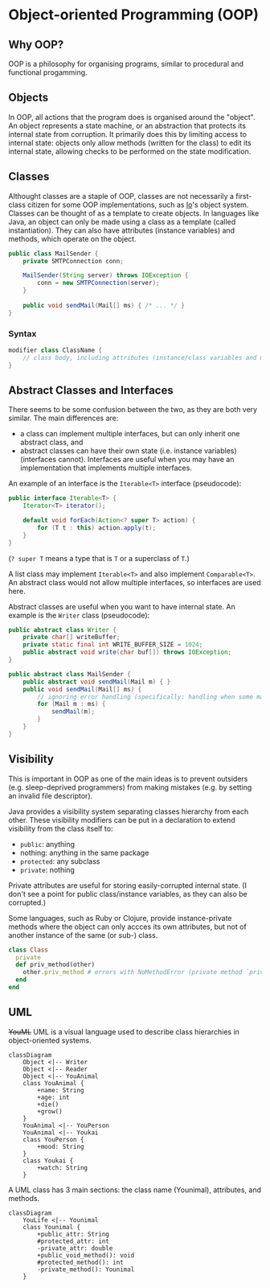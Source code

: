 # Object-oriented Programming (OOP)

## Why OOP?
OOP is a philosophy for organising programs, similar to procedural and functional progamming.

## Objects
In OOP, all actions that the program does is organised around the "object".
An object represents a state machine, or an abstraction that protects its internal state from corruption.
It primarily does this by limiting access to internal state: objects only allow methods (written for the class) to edit its internal state, allowing checks to be performed on the state modification.

## Classes
Althought classes are a staple of OOP, classes are not necessarily a first-class citizen for some OOP implementations, such as [Io](https://iolanguage.org)'s object system.
Classes can be thought of as a template to create objects. In languages like Java, an object can only be made using a class as a template (called instantiation).
They can also have attributes (instance variables) and methods, which operate on the object.

```java
public class MailSender {
    private SMTPConnection conn;

    MailSender(String server) throws IOException {
    	conn = new SMTPConnection(server);
    }
    
    public void sendMail(Mail[] ms) { /* ... */ }
}
```

### Syntax

```java
modifier class ClassName {
    // class body, including attributes (instance/class variables and methods)
}
```

## Abstract Classes and Interfaces
There seems to be some confusion between the two, as they are both very similar.
The main differences are:
- a class can implement multiple interfaces, but can only inherit one abstract class, and
- abstract classes can have their own state (i.e. instance variables) (interfaces cannot).
Interfaces are useful when you may have an implementation that implements multiple interfaces.

An example of an interface is the `Iterable<T>` interface (pseudocode):
```java
public interface Iterable<T> {
    Iterator<T> iterator();

    default void forEach(Action<? super T> action) {
        for (T t : this) action.apply(t);
    }
}
```
(`? super T` means a type that is `T` or a superclass of `T`.)

A list class may implement `Iterable<T>` and also implement `Comparable<T>`. An abstract class would not allow multiple interfaces, so interfaces are used here.

Abstract classes are useful when you want to have internal state. An example is the `Writer` class (pseudocode):
```java
public abstract class Writer {
    private char[] writeBuffer;
    private static final int WRITE_BUFFER_SIZE = 1024;
    public abstract void write(char buf[]) throws IOException;
}
```

```java
public abstract class MailSender {
    public abstract void sendMail(Mail m) { }
    public void sendMail(Mail[] ms) {
        // ignoring error handling (specifically: handling when some mail fails)
        for (Mail m : ms) {
            sendMail(m);
        }
    }
}
```

## Visibility
This is important in OOP as one of the main ideas is to prevent outsiders (e.g. sleep-deprived programmers) from making mistakes (e.g. by setting an invalid file descriptor).

Java provides a visibility system separating classes hierarchy from each other. These visibility modifiers can be put in a declaration to extend visibility from the class itself to:
- `public`: anything
- nothing: anything in the same package
- `protected`: any subclass
- `private`: nothing

Private attributes are useful for storing easily-corrupted internal state. (I don't see a point for public class/instance variables, as they can also be corrupted.)

Some languages, such as Ruby or Clojure, provide instance-private methods where the object can only accces its own attributes, but not of another instance of the same (or sub-) class.

```ruby
class Class
  private
  def priv_method(other)
    other.priv_method # errors with NoMethodError (private method `priv_method' called for #<Class:0x...>)
  end
end
```

## UML
~~YouML~~ UML is a visual language used to describe class hierarchies in object-oriented systems.

```mermaid
classDiagram
    Object <|-- Writer
    Object <|-- Reader
    Object <|-- YouAnimal
    class YouAnimal {
        +name: String
        +age: int
        +die()
        +grow()
    }
    YouAnimal <|-- YouPerson
    YouAnimal <|-- Youkai
    class YouPerson {
        +mood: String
    }
    class Youkai {
        +watch: String
    }
```

A UML class has 3 main sections: the class name (Younimal), attributes, and methods.

```mermaid
classDiagram
    YouLife <|-- Younimal
    class Younimal {
        +public_attr: String
        #protected_attr: int
        -private_attr: double
        +public_void_method(): void
        #protected_method(): int
        -private_method(): Younimal
    }
```
